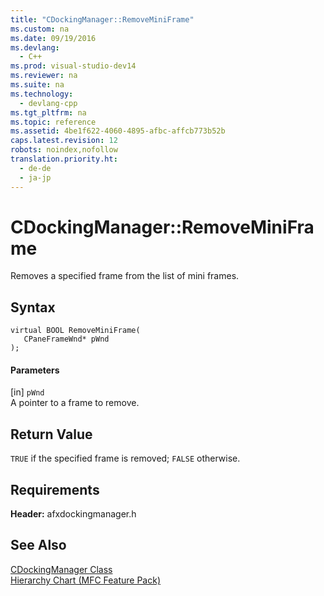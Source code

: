```yaml
---
title: "CDockingManager::RemoveMiniFrame"
ms.custom: na
ms.date: 09/19/2016
ms.devlang: 
  - C++
ms.prod: visual-studio-dev14
ms.reviewer: na
ms.suite: na
ms.technology: 
  - devlang-cpp
ms.tgt_pltfrm: na
ms.topic: reference
ms.assetid: 4be1f622-4060-4895-afbc-affcb773b52b
caps.latest.revision: 12
robots: noindex,nofollow
translation.priority.ht: 
  - de-de
  - ja-jp
---
```

# CDockingManager::RemoveMiniFrame
Removes a specified frame from the list of mini frames.  
  
## Syntax  
  
```  
virtual BOOL RemoveMiniFrame(  
   CPaneFrameWnd* pWnd  
);  
```  
  
#### Parameters  
 [in] `pWnd`  
 A pointer to a frame to remove.  
  
## Return Value  
 `TRUE` if the specified frame is removed; `FALSE` otherwise.  
  
## Requirements  
 **Header:** afxdockingmanager.h  
  
## See Also  
 [CDockingManager Class](../vs140/CDockingManager-Class.md)   
 [Hierarchy Chart (MFC Feature Pack)](../vs140/Hierarchy-Chart.md)